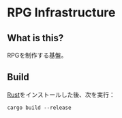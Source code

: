 # RPG Infrastructure

## What is this?

RPGを制作する基盤。

## Build

[Rust](https://www.rust-lang.org/)をインストールした後、次を実行：

```
cargo build --release
```
